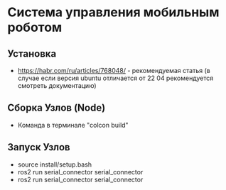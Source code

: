 # Система управления мобильным роботом

## Установка
* https://habr.com/ru/articles/768048/ - рекомендуемая статья (в случае если версия ubuntu отличается от 22 04 рекомендуется смотреть документацию)

## Сборка Узлов (Node)
* Команда в терминале "colcon build"

## Запуск Узлов
* source install/setup.bash
* ros2 run serial_connector serial_connector
* ros2 run serial_connector serial_connector